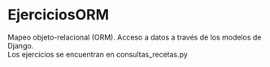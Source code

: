 # EjerciciosORM
Mapeo objeto-relacional (ORM). Acceso a datos a través de los modelos de Django.  
Los ejercicios se encuentran en consultas_recetas.py